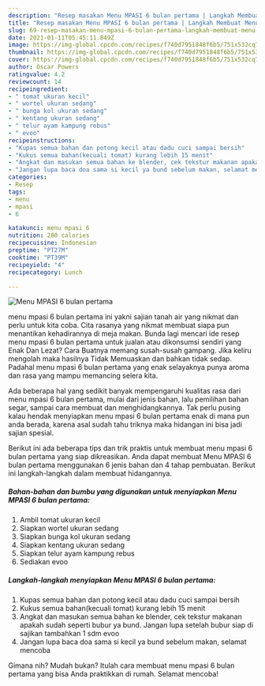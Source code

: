 ```yaml
---
description: "Resep masakan Menu MPASI 6 bulan pertama | Langkah Membuat Menu MPASI 6 bulan pertama Yang Mudah Dan Praktis"
title: "Resep masakan Menu MPASI 6 bulan pertama | Langkah Membuat Menu MPASI 6 bulan pertama Yang Mudah Dan Praktis"
slug: 69-resep-masakan-menu-mpasi-6-bulan-pertama-langkah-membuat-menu-mpasi-6-bulan-pertama-yang-mudah-dan-praktis
date: 2021-01-11T05:45:11.849Z
image: https://img-global.cpcdn.com/recipes/f740d7951848f6b5/751x532cq70/menu-mpasi-6-bulan-pertama-foto-resep-utama.jpg
thumbnail: https://img-global.cpcdn.com/recipes/f740d7951848f6b5/751x532cq70/menu-mpasi-6-bulan-pertama-foto-resep-utama.jpg
cover: https://img-global.cpcdn.com/recipes/f740d7951848f6b5/751x532cq70/menu-mpasi-6-bulan-pertama-foto-resep-utama.jpg
author: Oscar Powers
ratingvalue: 4.2
reviewcount: 14
recipeingredient:
- " tomat ukuran kecil"
- " wortel ukuran sedang"
- " bunga kol ukuran sedang"
- " kentang ukuran sedang"
- " telur ayam kampung rebus"
- " evoo"
recipeinstructions:
- "Kupas semua bahan dan potong kecil atau dadu cuci sampai bersih"
- "Kukus semua bahan(kecuali tomat) kurang lebih 15 menit"
- "Angkat dan masukan semua bahan ke blender, cek tekstur makanan apakah sudah seperti bubur ya bund. Jangan lupa setelah bubur siap di sajikan tambahkan 1 sdm evoo"
- "Jangan lupa baca doa sama si kecil ya bund sebelum makan, selamat mencoba"
categories:
- Resep
tags:
- menu
- mpasi
- 6

katakunci: menu mpasi 6 
nutrition: 280 calories
recipecuisine: Indonesian
preptime: "PT27M"
cooktime: "PT39M"
recipeyield: "4"
recipecategory: Lunch

---
```



![Menu MPASI 6 bulan pertama](https://img-global.cpcdn.com/recipes/f740d7951848f6b5/751x532cq70/menu-mpasi-6-bulan-pertama-foto-resep-utama.jpg)


menu mpasi 6 bulan pertama ini yakni sajian tanah air yang nikmat dan perlu untuk kita coba. Cita rasanya yang nikmat membuat siapa pun menantikan kehadirannya di meja makan.
Bunda lagi mencari ide resep menu mpasi 6 bulan pertama untuk jualan atau dikonsumsi sendiri yang Enak Dan Lezat? Cara Buatnya memang susah-susah gampang. Jika keliru mengolah maka hasilnya Tidak Memuaskan dan bahkan tidak sedap. Padahal menu mpasi 6 bulan pertama yang enak selayaknya punya aroma dan rasa yang mampu memancing selera kita.

Ada beberapa hal yang sedikit banyak mempengaruhi kualitas rasa dari menu mpasi 6 bulan pertama, mulai dari jenis bahan, lalu pemilihan bahan segar, sampai cara membuat dan menghidangkannya. Tak perlu pusing kalau hendak menyiapkan menu mpasi 6 bulan pertama enak di mana pun anda berada, karena asal sudah tahu triknya maka hidangan ini bisa jadi sajian spesial.




Berikut ini ada beberapa tips dan trik praktis untuk membuat menu mpasi 6 bulan pertama yang siap dikreasikan. Anda dapat membuat Menu MPASI 6 bulan pertama menggunakan 6 jenis bahan dan 4 tahap pembuatan. Berikut ini langkah-langkah dalam membuat hidangannya.

<!--inarticleads1-->

##### Bahan-bahan dan bumbu yang digunakan untuk menyiapkan Menu MPASI 6 bulan pertama:

1. Ambil  tomat ukuran kecil
1. Siapkan  wortel ukuran sedang
1. Siapkan  bunga kol ukuran sedang
1. Siapkan  kentang ukuran sedang
1. Siapkan  telur ayam kampung rebus
1. Sediakan  evoo




<!--inarticleads2-->

##### Langkah-langkah menyiapkan Menu MPASI 6 bulan pertama:

1. Kupas semua bahan dan potong kecil atau dadu cuci sampai bersih
1. Kukus semua bahan(kecuali tomat) kurang lebih 15 menit
1. Angkat dan masukan semua bahan ke blender, cek tekstur makanan apakah sudah seperti bubur ya bund. Jangan lupa setelah bubur siap di sajikan tambahkan 1 sdm evoo
1. Jangan lupa baca doa sama si kecil ya bund sebelum makan, selamat mencoba




Gimana nih? Mudah bukan? Itulah cara membuat menu mpasi 6 bulan pertama yang bisa Anda praktikkan di rumah. Selamat mencoba!
